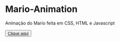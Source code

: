 # Mario-Animation
Animação do Mario feita em CSS, HTML e Javascript

<button>
  <a href="https://jennibezarrias.github.io/Animation-Mario/mario/">Clique aqui</a>
</button>
